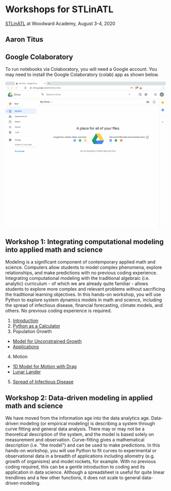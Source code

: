 # Workshops for STLinATL

[STLinATL](https://stlinatl.com/) at Woodward Academy, August 3-4, 2020

## Aaron Titus

## Google Colaboratory

To run notebooks via Colaboratory, you will need a Google account. You may need to install the Google Colaboratory (colab) app as shown below.

![](install-colab.gif)

## Workshop 1: Integrating computational modeling into applied math and science

Modeling is a significant component of contemporary applied math and science. Computers allow students to model complex phenomena, explore relationships, and make predictions with no previous coding experience. Integrating computational modeling with the traditional algebraic (i.e. analytic) curriculum - of which we are already quite familiar - allows students to explore more complex and relevant problems without sacrificing the traditional learning objectives.  In this hands-on workshop, you will use Python to explore system dynamics models in math and science, including the spread of infectious disease, financial forecasting, climate models, and others. No previous coding experience is required.

1. [Introduction](https://colab.research.google.com/github/atitus/STLinATL/blob/master/workshop1/01-introduction/01-introduction.ipynb)
2. [Python as a Calculator](https://colab.research.google.com/github/atitus/STLinATL/blob/master/workshop1/02-python-calc/02-python-calculator.ipynb)
3. Population Growth
  - [Model for Unconstrained Growth](https://colab.research.google.com/github/atitus/STLinATL/blob/master/workshop1/03a-pop-growth/03-01-pop-growth-model-only.ipynb)
  - [Applications](https://colab.research.google.com/github/atitus/STLinATL/blob/master/workshop1/03a-pop-growth/03-02-pop-growth-hw.ipynb)
4. Motion
  - [1D Model for Motion with Drag](https://colab.research.google.com/github/atitus/STLinATL/blob/master/workshop1/03c-motion/03-air-drag-model-only.ipynb)
  - [Lunar Lander](https://colab.research.google.com/github/atitus/STLinATL/blob/master/workshop1/03c-motion/03-lunar-lander.ipynb)
5. [Spread of Infectious Disease](https://colab.research.google.com/github/atitus/STLinATL/blob/master/workshop1/03b-SIR-model/SIR-model.ipynb)

## Workshop 2: Data-driven modeling in applied math and science

We have moved from the information age into the data analytics age. Data-driven modeling (or empirical modeling) is describing a system through curve fitting and general data  analysis. There may or may not be a theoretical description of the system, and the model is based solely on measurement and observation. Curve-fitting gives a mathematical description (i.e. "the model") and can be used to make predictions. In this hands-on workshop, you will use Python to fit curves to experimental or observational data in a breadth of applications including allometry (e.g. growth of organisms) and model rockets, for example. With no previous coding required, this can be a gentle introduction to coding and its application in data science. Although a spreadsheet is useful for quite linear trendlines and a few other functions, it does not scale to general data-driven modeling.
